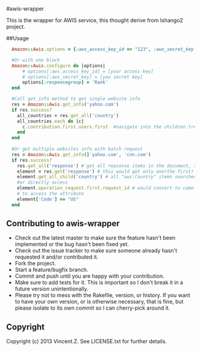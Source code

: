 #awis-wrapper

This is the wrapper for AWIS service, this thought derive from Ishango2 project.

##Usage

```ruby
  Amazon::Awis.options = {:aws_access_key_id => "123", :aws_secret_key => "456", :action => "UrlInfo", :responsegroup => "RankByCountry"}

  #Or with one block
  Amazon::Awis.configure do |options|
      # options[:aws_access_key_id] = [your access key]
      # options[:aws_secret_key] = [you secret key]
      options[:responsegroup] = 'Rank'
  end

  #Call get_info method to get single website info
  res = Amazon::Awis.get_info('yahoo.com')
  if res.success? 
    all_countries = res.get_all('country')
    all_countries.each do |c|
      c.contribution.first.users.first  #navigate into the children tree. the accociations always return Array, so note the 'first' method.
    end
  end
  
  #Or get multiple websites info with batch request
  res = Amazon::Awis.get_info(]'yahoo.com', 'cnn.com')
  if res.success?
    res.get_all('response') # get all repsonse items in the document, then you can iterate all the response data with each "aws:Response"
    element = res.get('response') # this would get only one(the first) item in the document
    element.get_all_child('country') # all "aws:Country" items searched from current element. return Element class.
    #or directly access
    element.operation_request.first.request_id # would convert to camel case automaticly
    # to access the attribute
    element['Code'] == "US"
  end
```

## Contributing to awis-wrapper
 
* Check out the latest master to make sure the feature hasn't been implemented or the bug hasn't been fixed yet.
* Check out the issue tracker to make sure someone already hasn't requested it and/or contributed it.
* Fork the project.
* Start a feature/bugfix branch.
* Commit and push until you are happy with your contribution.
* Make sure to add tests for it. This is important so I don't break it in a future version unintentionally.
* Please try not to mess with the Rakefile, version, or history. If you want to have your own version, or is otherwise necessary, that is fine, but please isolate to its own commit so I can cherry-pick around it.

## Copyright

Copyright (c) 2013 Vincent.Z. See LICENSE.txt for
further details.

